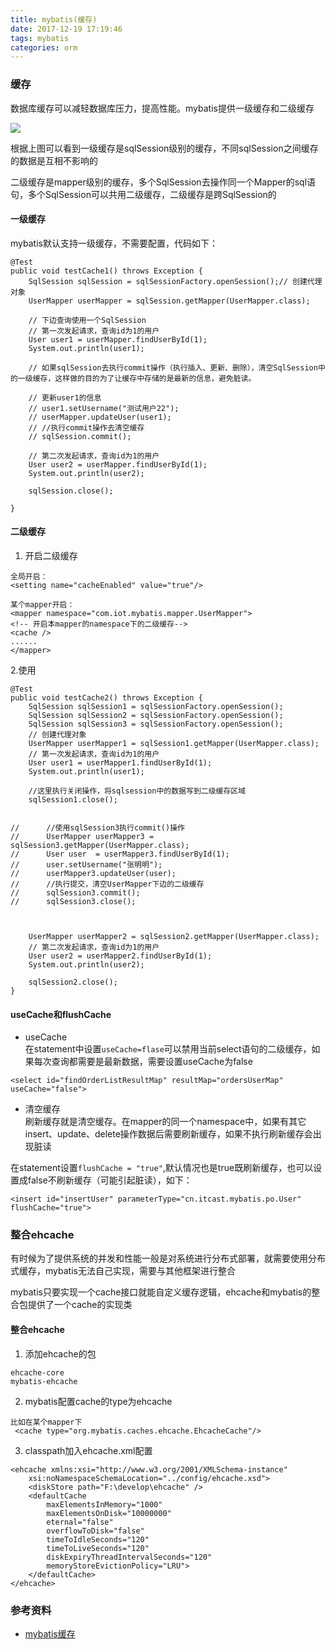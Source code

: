 ```yaml
---
title: mybatis(缓存)
date: 2017-12-19 17:19:46
tags: mybatis
categories: orm
---
```

### 缓存
数据库缓存可以减轻数据库压力，提高性能。mybatis提供一级缓存和二级缓存

![](http://7xph6d.com1.z0.glb.clouddn.com/mybatis_%E6%9F%A5%E8%AF%A2%E7%BC%93%E5%AD%98.png)

根据上图可以看到一级缓存是sqlSession级别的缓存，不同sqlSession之间缓存的数据是互相不影响的

二级缓存是mapper级别的缓存，多个SqlSession去操作同一个Mapper的sql语句，多个SqlSession可以共用二级缓存，二级缓存是跨SqlSession的


#### 一级缓存
mybatis默认支持一级缓存，不需要配置，代码如下：

``` 
@Test
public void testCache1() throws Exception {
    SqlSession sqlSession = sqlSessionFactory.openSession();// 创建代理对象
    UserMapper userMapper = sqlSession.getMapper(UserMapper.class);

    // 下边查询使用一个SqlSession
    // 第一次发起请求，查询id为1的用户
    User user1 = userMapper.findUserById(1);
    System.out.println(user1);

    // 如果sqlSession去执行commit操作（执行插入、更新、删除），清空SqlSession中的一级缓存，这样做的目的为了让缓存中存储的是最新的信息，避免脏读。

    // 更新user1的信息
    // user1.setUsername("测试用户22");
    // userMapper.updateUser(user1);
    // //执行commit操作去清空缓存
    // sqlSession.commit();

    // 第二次发起请求，查询id为1的用户
    User user2 = userMapper.findUserById(1);
    System.out.println(user2);

    sqlSession.close();

}
```

#### 二级缓存
1. 开启二级缓存
``` 
全局开启：
<setting name="cacheEnabled" value="true"/>

某个mapper开启：
<mapper namespace="com.iot.mybatis.mapper.UserMapper">
<!-- 开启本mapper的namespace下的二级缓存-->
<cache />
......
</mapper>
```

2.使用
``` 
@Test
public void testCache2() throws Exception {
    SqlSession sqlSession1 = sqlSessionFactory.openSession();
    SqlSession sqlSession2 = sqlSessionFactory.openSession();
    SqlSession sqlSession3 = sqlSessionFactory.openSession();
    // 创建代理对象
    UserMapper userMapper1 = sqlSession1.getMapper(UserMapper.class);
    // 第一次发起请求，查询id为1的用户
    User user1 = userMapper1.findUserById(1);
    System.out.println(user1);

    //这里执行关闭操作，将sqlsession中的数据写到二级缓存区域
    sqlSession1.close();


//      //使用sqlSession3执行commit()操作
//      UserMapper userMapper3 = sqlSession3.getMapper(UserMapper.class);
//      User user  = userMapper3.findUserById(1);
//      user.setUsername("张明明");
//      userMapper3.updateUser(user);
//      //执行提交，清空UserMapper下边的二级缓存
//      sqlSession3.commit();
//      sqlSession3.close();



    UserMapper userMapper2 = sqlSession2.getMapper(UserMapper.class);
    // 第二次发起请求，查询id为1的用户
    User user2 = userMapper2.findUserById(1);
    System.out.println(user2);

    sqlSession2.close();
}
```

#### useCache和flushCache
- useCache     
在statement中设置`useCache=flase`可以禁用当前select语句的二级缓存，如果每次查询都需要是最新数据，需要设置useCache为false
``` 
<select id="findOrderListResultMap" resultMap="ordersUserMap" useCache="false">
```


- 清空缓存    
刷新缓存就是清空缓存。在mapper的同一个namespace中，如果有其它insert、update、delete操作数据后需要刷新缓存，如果不执行刷新缓存会出现脏读

在statement设置`flushCache = "true"`,默认情况也是true既刷新缓存，也可以设置成false不刷新缓存（可能引起脏读），如下：
``` 
<insert id="insertUser" parameterType="cn.itcast.mybatis.po.User" flushCache="true">
```

### 整合ehcache

有时候为了提供系统的并发和性能一般是对系统进行分布式部署，就需要使用分布式缓存，mybatis无法自己实现，需要与其他框架进行整合

mybatis只要实现一个cache接口就能自定义缓存逻辑，ehcache和mybatis的整合包提供了一个cache的实现类

#### 整合ehcache  
1. 添加ehcache的包
``` 
ehcache-core
mybatis-ehcache
```
2. mybatis配置cache的type为ehcache
``` 
比如在某个mapper下
 <cache type="org.mybatis.caches.ehcache.EhcacheCache"/>
```
3. classpath加入ehcache.xml配置
``` 
<ehcache xmlns:xsi="http://www.w3.org/2001/XMLSchema-instance"
    xsi:noNamespaceSchemaLocation="../config/ehcache.xsd">
    <diskStore path="F:\develop\ehcache" />
    <defaultCache 
        maxElementsInMemory="1000" 
        maxElementsOnDisk="10000000"
        eternal="false" 
        overflowToDisk="false" 
        timeToIdleSeconds="120"
        timeToLiveSeconds="120" 
        diskExpiryThreadIntervalSeconds="120"
        memoryStoreEvictionPolicy="LRU">
    </defaultCache>
</ehcache>
```
### 参考资料
- [mybatis缓存](http://blog.csdn.net/h3243212/article/details/50774921)